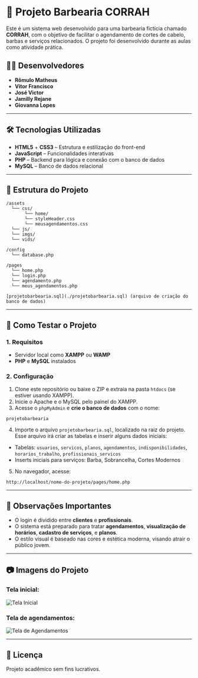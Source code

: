 # 💈 Projeto Barbearia CORRAH

Este é um sistema web desenvolvido para uma barbearia fictícia chamado **CORRAH**, com o objetivo de facilitar o agendamento de cortes de cabelo, barbas e serviços relacionados. O projeto foi desenvolvido durante as aulas como atividade prática.

## 👨‍💻 Desenvolvedores

- **Rômulo Matheus**
- **Vitor Francisco**
- **José Victor**
- **Jamilly Rejane**
- **Giovanna Lopes**

---

## 🛠️ Tecnologias Utilizadas

- **HTML5** + **CSS3** – Estrutura e estilização do front-end
- **JavaScript** – Funcionalidades interativas
- **PHP** – Backend para lógica e conexão com o banco de dados
- **MySQL** – Banco de dados relacional

---

## 📁 Estrutura do Projeto

```
/assets
  └── css/
       └── home/
       └── styleHeader.css
       └── meusagendamentos.css
  └── js/
  └── imgs/
  └── vids/

/config
  └── database.php

/pages
  └── home.php
  └── login.php
  └── agendamento.php
  └── meus_agendamentos.php

[projetobarbearia.sql](./projetobarbearia.sql) (arquivo de criação do banco de dados)
```

---

## 🧪 Como Testar o Projeto

### 1. Requisitos

- Servidor local como **XAMPP** ou **WAMP**
- **PHP** e **MySQL** instalados

### 2. Configuração

1. Clone este repositório ou baixe o ZIP e extraia na pasta `htdocs` (se estiver usando XAMPP).
2. Inicie o Apache e o MySQL pelo painel do XAMPP.
3. Acesse o `phpMyAdmin` e **crie o banco de dados** com o nome:

```
projetobarbearia
```

4. Importe o arquivo `projetobarbearia.sql`, localizado na raiz do projeto. Esse arquivo irá criar as tabelas e inserir alguns dados iniciais:

- Tabelas: `usuarios`, `servicos`, `planos`, `agendamentos`, `indisponibilidades`, `horarios_trabalho`, `profissionais_servicos`
- Inserts iniciais para serviços: Barba, Sobrancelha, Cortes Modernos

5. No navegador, acesse:

```
http://localhost/nome-do-projeto/pages/home.php
```

---

## 🧾 Observações Importantes

- O login é dividido entre **clientes** e **profissionais**.
- O sistema está preparado para tratar **agendamentos**, **visualização de horários**, **cadastro de serviços**, e **planos**.
- O estilo visual é baseado nas cores e estética moderna, visando atrair o público jovem.

---

## 📷 Imagens do Projeto

### Tela inicial:
![Tela Inicial](imgs/tela_inicial.png)

### Tela de agendamentos:
![Tela de Agendamentos](imgs/tela_agendamentos.png)

---

## 📌 Licença

Projeto acadêmico sem fins lucrativos.
